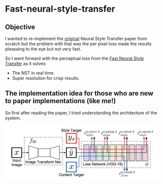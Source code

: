 # Fast-neural-style-transfer


## Objective
I wanted to re-implement the [original](https://arxiv.org/abs/1508.06576) Neural Style Transfer paper from scratch but the problem with that was the per pixel loss made the results pleasaing to the eye but not very fast.

So I went forward with the perceptual loss from the [Fast Neural Style Transfer](https://cs.stanford.edu/people/jcjohns/eccv16/) as it solves
 - The NST in real time.
 - Super resolution for crisp results.
 
## The implementation idea for those who are new to paper implementations (like me!)

So first after reading the paper, I tried understanding the architecture of the system.

![Architecture](images/model.png)
